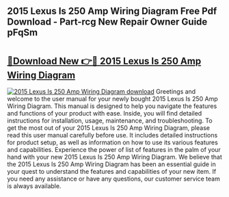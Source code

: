 ## 2015 Lexus Is 250 Amp Wiring Diagram Free Pdf Download - Part-rcg New Repair Owner Guide pFqSm

# <h2><a href="http://dfhoc9l.blite.top/?on=2015+Lexus+Is+250+Amp+Wiring+Diagram">🔗Download New 👉🔴 2015 Lexus Is 250 Amp Wiring Diagram</a></h2>

[![2015 Lexus Is 250 Amp Wiring Diagram download](https://i.imgur.com/lujVjoI.png)](http://dfhoc9l.blite.top/?on=2015+Lexus+Is+250+Amp+Wiring+Diagram)
Greetings and welcome to the user manual for your newly bought 2015 Lexus Is 250 Amp Wiring Diagram. This manual is designed to help you navigate the features and functions of your product with ease. Inside, you will find detailed instructions for installation, usage, maintenance, and troubleshooting. To get the most out of your 2015 Lexus Is 250 Amp Wiring Diagram, please read this user manual carefully before use. It includes detailed instructions for product setup, as well as information on how to use its various features and capabilities. Experience the power of list of features in the palm of your hand with your new 2015 Lexus Is 250 Amp Wiring Diagram. We believe that the 2015 Lexus Is 250 Amp Wiring Diagram has been an essential guide in your quest to understand the features and capabilities of your new item. If you need any assistance or have any questions, our customer service team is always available.
